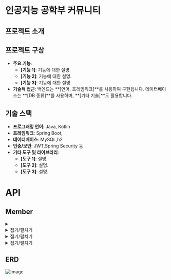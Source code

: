 # 인공지능 공학부 커뮤니티

## 프로젝트 소개


## 프로젝트 구상
- **주요 기능**: 
    - **[기능 1]**: 기능에 대한 설명.
    - **[기능 2]**: 기능에 대한 설명.
    - **[기능 3]**: 기능에 대한 설명.
- **기술적 접근**: 백엔드는 **[언어, 프레임워크]**를 사용하여 구현됩니다. 데이터베이스는 **[DB 종류]**를 사용하며, **[기타 기술]**도 활용합니다.

## 기술 스택
- **프로그래밍 언어**: Java, Kotlin
- **프레임워크**: Spring Boot, 
- **데이터베이스**: MySQL,h2
- **인증/보안**: JWT,Spring Security 등
- **기타 도구 및 라이브러리**:
    - **[도구 1]**: 설명.
    - **[도구 2]**: 설명.
    - **[도구 3]**: 설명.

# API
## Member
 <details><summary>
 </summary>회원가입
     접은 내용(ex 소스 코드)
 </details> 

  <details><summary>접기/펼치기
 </summary>
     접은 내용(ex 소스 코드)
 </details> 

  <details><summary>접기/펼치기
 </summary>
     접은 내용(ex 소스 코드)
 </details> 

  <details><summary>접기/펼치기
 </summary>
     접은 내용(ex 소스 코드)
 </details> 

## ERD
![image](https://github.com/user-attachments/assets/2cf550e4-df68-45cc-b5cd-0f7d88839ed4)



